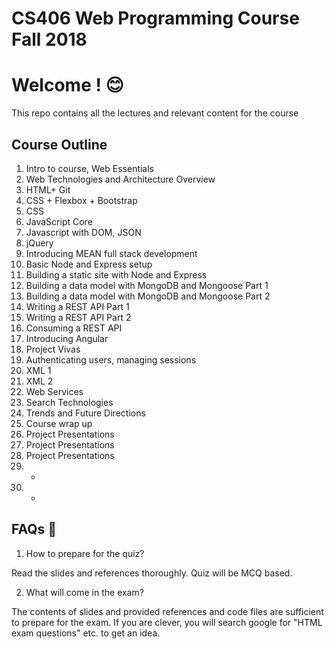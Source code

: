 # CS406 Web Programming Course Fall 2018

# Welcome ! :blush: 

This repo contains all the lectures and relevant content for the course 
## Course Outline
1. Intro to course, Web Essentials
2. Web Technologies and Architecture Overview
3. HTML+ Git
4. CSS + Flexbox + Bootstrap
5. CSS 
6. JavaScript Core
7. Javascript with DOM, JSON
8. jQuery
9. Introducing MEAN full stack development
10. Basic Node and Express setup
11. Building a static site with Node and Express
12. Building a data model with MongoDB and Mongoose Part 1
13. Building a data model with MongoDB and Mongoose Part 2
14. Writing a REST API Part 1
15. Writing a REST API Part 2
16. Consuming a REST API
17. Introducing Angular
18. Project Vivas
19. Authenticating users, managing sessions
20. XML 1
21. XML 2
22. Web Services
23. Search Technologies
24. Trends and Future Directions
25. Course wrap up
26. Project Presentations
27. Project Presentations
28. Project Presentations
29. -
30. -


## FAQs :gem:

1. How to prepare for the quiz?

Read the slides and references thoroughly. Quiz will be MCQ based.

2. What will come in the exam?

The contents of slides and provided references and code files are sufficient to prepare for the exam. If you are clever, you will search google for "HTML exam questions" etc. to get an idea. 
